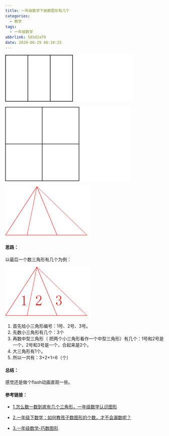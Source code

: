 ```yaml
---
title: 一年级数学下册数图形有几个
categories:
  - 教学
tags:
  - 一年级数学
abbrlink: 585d2a79
date: 2020-06-29 06:10:25
---
```


![](../img/%E4%B8%80%E5%B9%B4%E7%BA%A7%E6%95%B0%E5%AD%A6%E4%B8%8B%E5%86%8C%E6%95%B0%E5%9B%BE%E5%BD%A2%E6%9C%89%E5%87%A0%E4%B8%AA/1.gif)

![](../img/%E4%B8%80%E5%B9%B4%E7%BA%A7%E6%95%B0%E5%AD%A6%E4%B8%8B%E5%86%8C%E6%95%B0%E5%9B%BE%E5%BD%A2%E6%9C%89%E5%87%A0%E4%B8%AA/2.gif)

![](../img/%E4%B8%80%E5%B9%B4%E7%BA%A7%E6%95%B0%E5%AD%A6%E4%B8%8B%E5%86%8C%E6%95%B0%E5%9B%BE%E5%BD%A2%E6%9C%89%E5%87%A0%E4%B8%AA/3.gif)

#### 思路：

以最后一个数三角形有几个为例：

![](../img/%E4%B8%80%E5%B9%B4%E7%BA%A7%E6%95%B0%E5%AD%A6%E4%B8%8B%E5%86%8C%E6%95%B0%E5%9B%BE%E5%BD%A2%E6%9C%89%E5%87%A0%E4%B8%AA/4.png)

1. 首先给小三角形编号：1号、2号、3号。
2. 先数小三角形有几个：3个
3. 再数中型三角形（ 把两个小三角形看作一个中型三角形）有几个：1号和2号是一个，2号和3号是一个，合起来是2个。
4. 大三角形有1个。
5. 所以一共有：3+2+1=6（个）

#### 总结：

感觉还是做个flash动画直观一些。

#### 参考链接：

+ [1.怎么数一数到底有几个三角形，一年级数学认识图形](https://v.qq.com/x/page/e084872v5rs.html)

+ [2.一年级下数学：如何教孩子数图形的个数，才不会漏数呢？](https://haokan.baidu.com/v?pd=wisenatural&vid=11256514435927699277)

+ [3.一年级数学-巧数图形](https://wenku.baidu.com/view/ad88740ff5335a8103d22015.html)